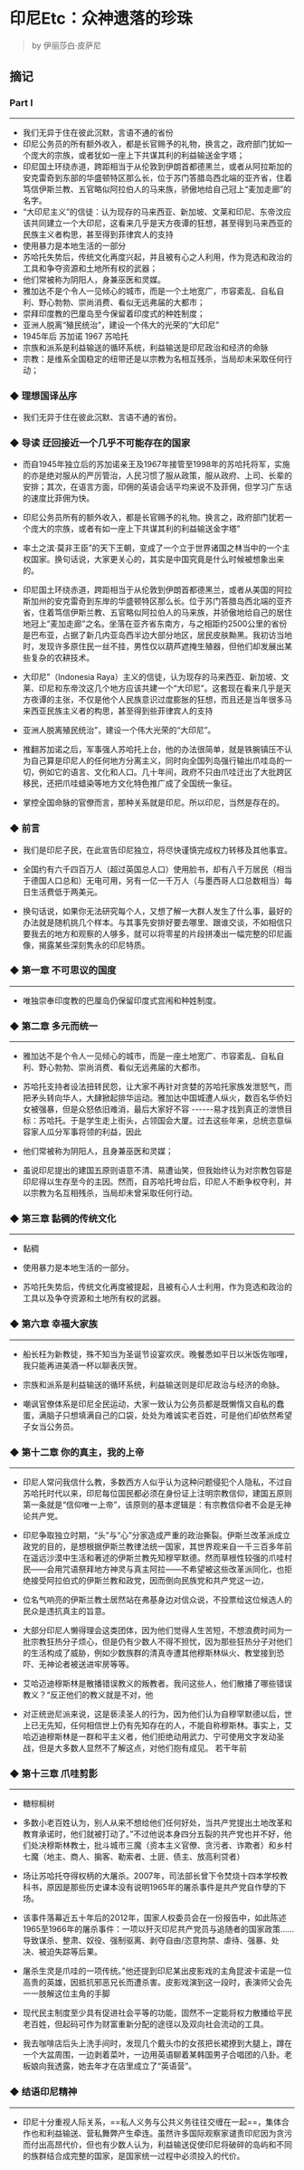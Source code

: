 
# 印尼Etc：众神遗落的珍珠

>  by 伊丽莎白·皮萨尼

## 摘记


### Part I 
-----

* 我们无异于住在彼此沉默，言语不通的省份
* 印尼公务员的所有额外收入，都是长官赐予的礼物，换言之，政府部门犹如一个庞大的宗族，或者犹如一座上下共谋其利的利益输送金字塔；
* 印尼国土环绕赤道，跨距相当于从伦敦到伊朗首都德黑兰，或者从阿拉斯加的安克雷奇到东部的华盛顿特区那么长，位于苏门答腊岛西北端的亚齐省，住着笃信伊斯兰教、五官略似阿拉伯人的马来族，骄傲地给自己冠上“麦加走廊”的名字。
* “大印尼主义”的信徒：认为现存的马来西亚、新加坡、文莱和印尼、东帝汶应该共同建立一个大印尼，这看来几乎是天方夜谭的狂想，甚至得到马来西亚的民族主义者构思，甚至得到菲律宾人的支持
* 使用暴力是本地生活的一部分
* 苏哈托失势后，传统文化再度兴起，并且被有心之人利用，作为竞选和政治的工具和争夺资源和土地所有权的武器；
* 他们常被称为阴阳人，身兼巫医和灵媒。
* 雅加达不是个令人一见倾心的城市，而是一个土地宽广，市容紊乱、自私自利、野心勃勃、崇尚消费、看似无远弗届的大都市；
* 崇拜印度教的巴厘岛至今保留着印度式的种姓制度；
* 亚洲人脱离“殖民统治”，建设一个伟大的光荣的“大印尼”
* 1945年后 苏加诺 1967 苏哈托
* 宗族和派系是利益输送的循环系统，利益输送是印尼政治和经济的命脉
* 宗教：是维系全国稳定的纽带还是以宗教为名相互残杀，当局却未采取任何行动；


### ◆  理想国译丛序

-  我们无异于住在彼此沉默、言语不通的省份。


### ◆  导读 迂回接近一个几乎不可能存在的国家

-  而自1945年独立后的苏加诺亲王及1967年接管至1998年的苏哈托将军，实施的亦是绝对服从的严厉管治，人民习惯了服从政策，服从政府、上司、长辈的安排；其次，在语言方面，印佣的英语会话平均来说不及菲佣，但学习广东话的速度比菲佣为快。

-  印尼公务员所有的额外收入，都是长官赐予的礼物。换言之，政府部门犹若一个庞大的宗族，或者有如一座上下共谋其利的利益输送金字塔”

-  率土之滨·莫非王臣”的天下王朝，变成了一个立于世界诸国之林当中的一个主权国家。换句话说，大家更关心的，其实是中国究竟是什么时候被想象出来的。

-  印尼国土环绕赤道，跨距相当于从伦敦到伊朗首都德黑兰，或者从美国的阿拉斯加州的安克雷奇到东岸的华盛顿特区那么长。位于苏门答腊岛西北端的亚齐省，住着笃信伊斯兰教、五官略似阿拉伯人的马来族，并骄傲地给自己的居住地冠上“麦加走廊”之名。坐落在亚齐省东南方，与之相距约2500公里的省份是巴布亚，占据了新几内亚岛西半边大部分地区，居民皮肤黝黑。我初访当地时，发现许多原住民一丝不挂，男性仅以葫芦遮掩生殖器，但他们却发展出某些复杂的农耕技术。

-  大印尼”（Indonesia Raya）主义的信徒，认为现存的马来西亚、新加坡、文莱、印尼和东帝汶这几个地方应该共建一个“大印尼”。这套现在看来几乎是天方夜谭的主张，不仅是他个人民族意识过度膨胀的狂想，而且还是当年很多马来西亚民族主义者的构思，甚至得到些菲律宾人的支持

-  亚洲人脱离殖民统治”，建设一个伟大光荣的“大印尼”。

-  推翻苏加诺之后，军事强人苏哈托上台，他的办法很简单，就是铁腕镇压不认为自己算是印尼人的任何地方分离主义，同时向全国列岛强行输出爪哇岛的一切，例如它的语言、文化和人口。几十年间，政府不只由爪哇迁出了大批跨区移民，还把爪哇蜡染等地方文化特色推广成了全国统一象征。

-  掌控全国命脉的官僚而言，那种关系就是印尼。所以印尼，当然是存在的。


### ◆  前言

-  我们是印尼子民，在此宣告印尼独立，将尽快谨慎完成权力转移及其他事宜。

-  全国约有六千四百万人（超过英国总人口）使用脸书，却有八千万居民（相当于德国人口总和）无电可用，另有一亿一千万人（与墨西哥人口总数相当）每日生活费低于两美元。

-  换句话说，如果你无法研究每个人，又想了解一大群人发生了什么事，最好的办法就是随机挑几个样本。与其事先安排好要去哪里、跟谁交谈，不如相信只要我去的地方和观察的人够多，就可以将零星的片段拼凑出一幅完整的印尼画像，揭露某些深刻隽永的印尼特质。


### ◆  第一章 不可思议的国度
------

-  唯独崇奉印度教的巴厘岛仍保留印度式宫闱和种姓制度。


### ◆  第二章 多元而统一
------

-  雅加达不是个令人一见倾心的城市，而是一座土地宽广、市容紊乱、自私自利、野心勃勃、崇尚消费、看似无远弗届的大都市。

-  苏哈托支持者设法扭转民怨，让大家不再针对贪婪的苏哈托家族发泄怒气，而把矛头转向华人，大肆掀起排华运动。雅加达中国城遭人纵火，数百名华侨妇女被强暴，但是众怒依旧难消，最后大家好不容
------易才找到真正的泄愤目标：苏哈托。于是学生走上街头，占领国会大厦。过去这些年来，总统恣意纵容家人瓜分军事将领的利益，因此

-  他们常被称为阴阳人，且身兼巫医和灵媒；

-  虽说印尼提出的建国五原则语意不清、易遭讪笑，但我始终认为对宗教包容是印尼得以生存至今的主因。然而，自苏哈托垮台后，印尼人不断争权夺利，并以宗教为名互相残杀，当局却未曾采取任何行动。


### ◆  第三章 黏稠的传统文化
------

-  黏稠

-  使用暴力是本地生活的一部分。

-  苏哈托失势后，传统文化再度被提起，且被有心人士利用，作为竞选和政治的工具以及争夺资源和土地所有权的武器。


### ◆  第六章 幸福大家族
------

-  船长枉为新教徒，殊不知当为圣诞节设宴欢庆。晚餐悉如平日以米饭佐咖哩，我只能再进美酒一杯以聊表庆贺。

-  宗族和派系是利益输送的循环系统，利益输送则是印尼政治与经济的命脉。

-  嘲讽官僚体系是印尼全民运动，大家一致认为公务员都是既懒惰又自私的蠢蛋，满脑子只想填满自己的口袋，处处为难诚实老百姓，可是他们却依然希望子女当公务员。


### ◆  第十二章 你的真主，我的上帝
------

-  印尼人常问我信什么教，多数西方人似乎认为这种问题侵犯个人隐私，不过自苏哈托时代以来，印尼每位国民都必须在身份证上注明宗教信仰，建国五原则第一条就是“信仰唯一上帝”，该原则的基本逻辑是：有宗教信仰者不会是无神论共产党。

-  印尼争取独立时期，“头”与“心”分家造成严重的政治撕裂。伊斯兰改革派成立政党的目的，是想根据伊斯兰教律法统一国家，其世界观来自一千三百多年前在遥远沙漠中生活和著述的伊斯兰教先知穆罕默德。然而草根性较强的爪哇村民——会用咒语祭拜地方神灵与真主阿拉——不希望被这些改革派同化，也拒绝接受阿拉伯式的伊斯兰教和政党，因而倒向民族党和共产党这一边，

-  位名气响亮的伊斯兰教士居然站在弗基身边对信众说，不投票给这位候选人的民众是违抗真主的旨意。

-  大部分印尼人懒得理会这类团体，因为他们觉得人生苦短，不想浪费时间为一批宗教狂热分子烦心，但是仍有少数人不得不担忧，因为那些狂热分子对他们的生活构成了威胁，例如少数族群的清真寺遭其他穆斯林纵火、教堂接到恐吓、无神论者被送进牢房等等。

-  艾哈迈迪穆斯林是散播错误教义的叛教者。我问这些人，他们散播了哪些错误教义？“反正他们的教义就是不对，他

-  对正统逊尼派来说，这是亵渎圣人的行为，因为他们认为自穆罕默德以后，世上已无先知，任何相信世上仍有先知存在的人，不能自称穆斯林。事实上，艾哈迈迪穆斯林是一群和平主义者，他们拒绝动用武力、宁可使用文字发动圣战，但是大多数人显然不了解这点，对他们抱有成见。
若干年前


### ◆  第十三章 爪哇剪影
------

-  糖棕榈树

-  多数小老百姓认为，别人从来不想给他们任何好处，当共产党提出土地改革和教育承诺时，他们就被打动了。”不过他说本身四分五裂的共产党也并不好，他们处决穆斯林教士，批斗城市三魔（资本主义官僚、贪污者、诈欺者）和乡村七魔（地主、商人、掮客、勒索者、土匪、债主、放高利贷者）

-  场让苏哈托夺得权柄的大屠杀。2007年，司法部长曾下令焚烧十四本学校教科书，原因是那些历史课本没有说明1965年的屠杀事件是共产党自作孽的下场。

-  该事件落幕近五十年后的2012年，国家人权委员会在一份报告中，如此陈述1965至1966年的屠杀事件：一项以歼灭印尼共产党员与追随者的国家政策……导致谋杀、整肃、奴役、强制驱离、剥夺自由/恣意拘禁、虐待、强暴、处决、被迫失踪等后果。

-  屠杀生灵是爪哇的一项传统。”他还提到印尼某出皮影戏的主角昆波卡诺是一位高贵的英雄，因抵抗邪恶兄长而遭杀害。皮影戏演到这一段时，表演师父会先一一肢解这位主角的手脚

-  现代民主制度至少具有促进社会平等的功能，固然不一定能将权力散播给平民老百姓，但起码可作为财富重新分配的途径以及双向社会流动的工具。

-  我去咖啡店后头上洗手间时，发现几个戴头巾的女孩把长裙撩到大腿上，蹲在一个大盆周围，一边剥着菜叶，一边用英语聊着某韩国男子合唱团的八卦。老板娘向我透露，她去年才在店里成立了“英语营”。


### ◆  结语印尼精神
------

-  印尼十分重视人际关系，==私人义务与公共义务往往交缠在一起==，集体合作也和利益输送、营私舞弊产生牵连。虽然许多国际观察家谴责印尼因为贪污而付出高昂代价，但也有少数人认为，利益输送促使印尼将破碎的岛屿和不同的族群结合成完整的国家，是国家统一过程中必须投入的代价。


